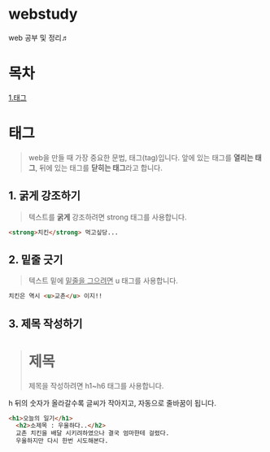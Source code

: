 # webstudy
web 공부 및 정리♬

# 목차
[1.태그](#태그)

# 태그
>web을 만들 때 가장 중요한 문법, 태그(tag)입니다.
앞에 있는 태그를 **열리는 태그**, 뒤에 있는 태그를 **닫히는 태그**라고 합니다.
  
## 1. 굵게 강조하기
>텍스트를 <strong>굵게</strong> 강조하려면 strong 태그를 사용합니다.

```html
<strong>치킨</strong> 먹고싶당...
```

## 2. 밑줄 긋기
>텍스트 밑에 <u>밑줄을 그으려면</u> u 태그를 사용합니다.

```html
치킨은 역시 <u>교촌</u> 이지!!
```

## 3. 제목 작성하기
><h1>제목</h1>제목을 작성하려면 h1~h6 태그를 사용합니다.
h 뒤의 숫자가 올라갈수록 글씨가 작아지고, 자동으로 줄바꿈이 됩니다.

```html
<h1>오늘의 일기</h1>
  <h2>소제목 : 우울하다..</h2>
  교촌 치킨을 배달 시키려하였으나 결국 엄마한테 걸렸다.
  우울하지만 다시 한번 시도해본다.
  ```
